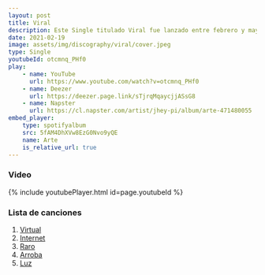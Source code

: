 ```yaml
---
layout: post
title: Viral
description: Este Single titulado Viral fue lanzado entre febrero y mayo de 2021 la producción musical contó con cincos temas promocionales Virtual, Internet, Raro, Arroba y Luz, así fue el orden de cada uno de los lanzamientos para finalizar y formar la sigla del concepto "Viral" a traves del genero Latino narra la exploración del proceso de creación musical de Jhey Pi.
date: 2021-02-19
image: assets/img/discography/viral/cover.jpeg
type: Single
youtubeId: otcmnq_PHf0
play:
    - name: YouTube
      url: https://www.youtube.com/watch?v=otcmnq_PHf0
    - name: Deezer
      url: https://deezer.page.link/sTjrqMqaycjjASsG8
    - name: Napster
      url: https://cl.napster.com/artist/jhey-pi/album/arte-471480055
embed_player:
    type: spotifyalbum
    src: 5fAM4DhXVw8EzG0Nvo9yQE
    name: Arte
    is_relative_url: true
---
```

### Video
{% include youtubePlayer.html id=page.youtubeId %}

### Lista de canciones

1. <a href="https://deezer.page.link/ddVm9SLr9KQqZXMs8"> Virtual </a>
2. <a href="https://deezer.page.link/LV6ttZuP3CRLKUUa8"> Internet </a>
3. <a href="https://deezer.page.link/vQhshVyco92DhKoWA"> Raro </a>
4. <a href="https://deezer.page.link/E3N98J9WQn2UYVTe6"> Arroba </a>
5. <a href="https://deezer.page.link/X6eMADsvQAisgvk26"> Luz </a>
